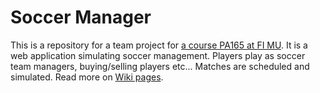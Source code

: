 # Soccer Manager

This is a repository for a team project for [a course PA165 at FI MU](https://is.muni.cz/predmet/fi/podzim2018/PA165). 
It is a web application simulating soccer management. Players play as soccer team managers, buying/selling players etc... Matches are scheduled and simulated.
Read more on [Wiki pages](https://github.com/Gobanit/SoccerManager/wiki).
